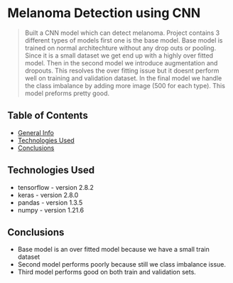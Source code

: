 # Melanoma Detection using CNN
> Built a CNN model which can detect melanoma. Project contains 3 different types of models first one is the base model. Base model is trained on normal architechture without any drop outs or pooling. Since it is a small dataset we get end up with a highly over fitted model. Then in the second model we introduce augmentation and dropouts. This resolves the over fitting issue but it doesnt perform well on training and validation dataset. In the final model we handle the class imbalance by adding more image (500 for each type). This model preforms pretty good.


## Table of Contents
* [General Info](#general-information)
* [Technologies Used](#technologies-used)
* [Conclusions](#conclusions)

## Technologies Used
- tensorflow - version 2.8.2
- keras - version 2.8.0
- pandas - version 1.3.5
- numpy - version 1.21.6

## Conclusions
- Base model is an over fitted model because we have a small train dataset
- Second model performs poorly because still we class imbalance issue.
- Third model performs good on both train and validation sets.